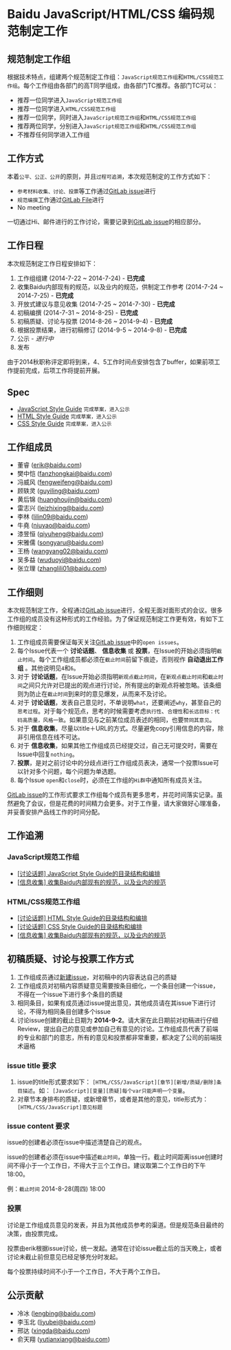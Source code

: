 # Baidu JavaScript/HTML/CSS 编码规范制定工作


## 规范制定工作组

根据技术特点，组建两个规范制定工作组：`JavaScript规范工作组`和`HTML/CSS规范工作组`。每个工作组由各部门的高T同学组成，由各部门TC推荐。各部门TC可以：

- 推荐一位同学进入`JavaScript规范工作组`
- 推荐一位同学进入`HTML/CSS规范工作组`
- 推荐一位同学，同时进入`JavaScript规范工作组`和`HTML/CSS规范工作组`
- 推荐两位同学，分别进入`JavaScript规范工作组`和`HTML/CSS规范工作组`
- 不推荐任何同学进入工作组


## 工作方式

本着`公平、公正、公开`的原则，并且`过程可追溯`，本次规范制定的工作方式如下：

- `参考材料收集、讨论、投票`等工作通过[GitLab issue](http://gitlab.baidu.com/fe/spec/issues)进行
- `规范编撰`工作通过[GitLab File](http://gitlab.baidu.com/fe/spec/tree/master)进行
- No meeting

一切通过Hi、邮件进行的工作讨论，需要记录到[GitLab issue](http://gitlab.baidu.com/fe/spec/issues)的相应部分。


## 工作日程

本次规范制定工作日程安排如下：

1. 工作组组建 (2014-7-22 ~ 2014-7-24) - **已完成**
2. 收集Baidu内部现有的规范，以及业内的规范，供制定工作参考 (2014-7-24 ~ 2014-7-25) - **已完成**
3. 开放式建议与意见收集 (2014-7-25 ~ 2014-7-30) - **已完成**
4. 初稿编撰 (2014-7-31 ~ 2014-8-25) - **已完成**
5. 初稿质疑、讨论与投票 (2014-8-26 ~ 2014-9-4) - **已完成**
6. 根据投票结果，进行初稿修订 (2014-9-5 ~ 2014-9-8) - **已完成**
7. 公示 - *进行中*
8. 发布


由于2014秋职称评定即将到来，4、5工作时间点安排包含了buffer，如果前项工作提前完成，后项工作将提前开展。


## Spec

- [JavaScript Style Guide](javascript.md) `完成草案，进入公示`
- [HTML Style Guide](html.md) `完成草案，进入公示`
- [CSS Style Guide](css.md) `完成草案，进入公示`


## 工作组成员


- 董睿 (erik@baidu.com)
- 樊中恺 (fanzhongkai@baidu.com)
- 冯威风 (fengweifeng@baidu.com)
- 顾轶灵 (guyiling@baidu.com)
- 黄后锦 (huanghoujin@baidu.com)
- 雷志兴 (leizhixing@baidu.com)
- 李林 (lilin09@baidu.com)
- 牛堯 (niuyao@baidu.com)
- 漆昱恒 (qiyuheng@baidu.com)
- 宋雅儒 (songyaru@baidu.com)
- 王杨 (wangyang02@baidu.com)
- 吴多益 (wuduoyi@baidu.com)
- 张立理 (zhanglili01@baidu.com)


## 工作细则

本次规范制定工作，全程通过[GitLab issue](http://gitlab.baidu.com/fe/spec/issues)进行，全程无面对面形式的会议。很多工作组的成员没有这种形式的工作经验。为了保证规范制定工作更有效，有如下工作细则规定：

1. 工作组成员需要保证每天关注[GitLab issue](http://gitlab.baidu.com/fe/spec/issues)中的`open issues`。
2. 每个Issue代表一个 **讨论话题**、 **信息收集** 或 **投票**，在Issue的开始必须指明`截止时间`。每个工作组成员都必须在`截止时间`前留下痕迹，否则视作 **自动退出工作组** 。其他说明见`4`和`6`。
3. 对于 **讨论话题**，在Issue开始必须指明`新观点截止时间`，在`新观点截止时间`和`截止时间`之间只允许对已提出的观点进行讨论，所有提出的新观点将被忽略。该条细则为防止在`截止时间`到来时的意见爆发，从而来不及讨论。
4. 对于 **讨论话题**，发表自己意见时，不单说明`what`，还要阐述`why`，甚至自己的`思考过程`。对于每个规范点，思考的时候需要考虑`执行性`、`合理性`和`长远目标：代码高质量，风格一致`。如果意见与之前某位成员表述的相同，也要`赞同其意见`。
5. 对于 **信息收集**，尽量以title＋URL的方式。尽量避免copy引用信息的内容，除非引用信息在线不可达。
6. 对于 **信息收集**，如果其他工作组成员已经提交过，自己无可提交时，需要在Issue中回复`nothing`。
7. **投票**，是对之前讨论中的分歧点进行工作组成员表决，通常一个投票Issue可以针对多个问题，每个问题为单选题。
8. 每个Issue `open`和`close`时，必须在工作组的`Hi群`中通知所有成员关注。

[GitLab issue](http://gitlab.baidu.com/fe/spec/issues)的工作形式要求工作组每个成员有更多思考，并花时间落实记录。虽然避免了会议，但是花费的时间精力会更多。对于工作量，请大家做好心理准备，并妥善安排产品线工作的时间分配。


## 工作追溯

### JavaScript规范工作组

- [[讨论话题] JavaScript Style Guide的目录结构和编排](http://gitlab.baidu.com/fe/spec/issues/5)
- [[信息收集] 收集Baidu内部现有的规范，以及业内的规范](http://gitlab.baidu.com/fe/spec/issues/1)


### HTML/CSS规范工作组

- [[讨论话题] HTML Style Guide的目录结构和编排](http://gitlab.baidu.com/fe/spec/issues/6)
- [[讨论话题] CSS Style Guide的目录结构和编排](http://gitlab.baidu.com/fe/spec/issues/7)
- [[信息收集] 收集Baidu内部现有的规范，以及业内的规范](http://gitlab.baidu.com/fe/spec/issues/2)



## 初稿质疑、讨论与投票工作方式

1. 工作组成员通过[新建issue](http://gitlab.baidu.com/fe/spec/issues/new)，对初稿中的内容表达自己的质疑
2. 工作组成员对初稿内容质疑意见需要按条目细化，一个条目创建一个issue，不得在一个issue下进行多个条目的质疑
3. 相同条目，如果有成员通过issue提出意见，其他成员请在其issue下进行讨论，不得为相同条目创建多个issue
4. 讨论issue创建的截止日期为 **2014-9-2**。请大家在此日期前对初稿进行仔细Review，提出自己的意见或参加自己有意见的讨论。工作组成员代表了前端的专业和部门的意志，所有的意见和投票都非常重要，都决定了公司的前端技术逼格


### issue title 要求

1. issue的title形式要求如下： `[HTML/CSS/JavaScript][章节][新增/质疑/删除]条目描述`。如： `[JavaScript][变量][质疑]每个var只能声明一个变量`。
2. 对章节本身排布的质疑，或新增章节，或者是其他的意见，title形式为： `[HTML/CSS/JavaScript]意见标题`

### issue content 要求

issue的创建者必须在issue中描述清楚自己的观点。

issue的创建者必须在issue中描述`截止时间`，单独一行。截止时间距离issue创建时间不得小于一个工作日，不得大于三个工作日。建议取第二个工作日的下午18:00。

例：`截止时间` 2014-8-28(周四) 18:00


### 投票

讨论是工作组成员意见的发表，并且为其他成员参考的渠道。但是规范条目最终的决策，由投票完成。

投票由erik根据issue讨论，统一发起。通常在讨论issue截止后的当天晚上，或者讨论未截止前但意见已经足够充分时发起。

每个投票持续时间不小于一个工作日，不大于两个工作日。


## 公示贡献

- 冷冰 (lengbing@baidu.com)
- 李玉北 (liyubei@baidu.com)
- 邢达 (xingda@baidu.com)
- 俞天翔 (yutianxiang@baidu.com)




